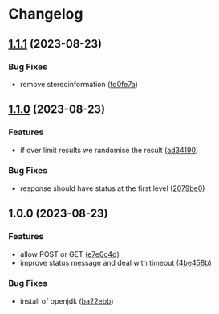 # Changelog

## [1.1.1](https://github.com/cheminfo/maygen-docker/compare/v1.1.0...v1.1.1) (2023-08-23)


### Bug Fixes

* remove stereoinformation ([fd0fe7a](https://github.com/cheminfo/maygen-docker/commit/fd0fe7aa40ede072c121f21bebadcf801ae4d1ea))

## [1.1.0](https://github.com/cheminfo/maygen-docker/compare/v1.0.0...v1.1.0) (2023-08-23)


### Features

* if over limit results we randomise the result ([ad34190](https://github.com/cheminfo/maygen-docker/commit/ad34190d05ff8fdc0ade08ecd5a0ad8113fdd5bf))


### Bug Fixes

* response should have status at the first level ([2079be0](https://github.com/cheminfo/maygen-docker/commit/2079be0176f04262cd4395d27685203edb8d8cb2))

## 1.0.0 (2023-08-23)


### Features

* allow POST or GET ([e7e0c4d](https://github.com/cheminfo/maygen-docker/commit/e7e0c4db5c03f2e23d6f303ee27a2352cdf9539b))
* improve status message and deal with timeout ([4be458b](https://github.com/cheminfo/maygen-docker/commit/4be458b71d1272fab19e3a3da230a710deebab90))


### Bug Fixes

* install of openjdk ([ba22ebb](https://github.com/cheminfo/maygen-docker/commit/ba22ebb5094bd189b77b68b045af5b7e705ec700))
